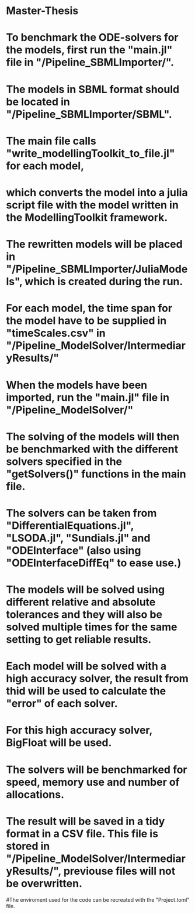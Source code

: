 # Master-Thesis
# To benchmark the ODE-solvers for the models, first run the "main.jl" file in "/Pipeline_SBMLImporter/". 
# The models in SBML format should be located in "/Pipeline_SBMLImporter/SBML". 
# The main file calls "write_modellingToolkit_to_file.jl" for each model, 
# which converts the model into a julia script file with the model written in the ModellingToolkit framework.
# The rewritten models will be placed in "/Pipeline_SBMLImporter/JuliaModels", which is created during the run.
# For each model, the time span for the model have to be supplied in "timeScales.csv" in "/Pipeline_ModelSolver/IntermediaryResults/"

# When the models have been imported, run the "main.jl" file in "/Pipeline_ModelSolver/"
# The solving of the models will then be benchmarked with the different solvers specified in the "getSolvers()" functions in the main file.
# The solvers can be taken from "DifferentialEquations.jl", "LSODA.jl", "Sundials.jl" and "ODEInterface" (also using "ODEInterfaceDiffEq" to ease use.)
# The models will be solved using different relative and absolute tolerances and they will also be solved multiple times for the same setting to get reliable results. 
# Each model will be solved with a high accuracy solver, the result from thid will be used to calculate the "error" of each solver. 
# For this high accuracy solver, BigFloat will be used.
# The solvers will be benchmarked for speed, memory use and number of allocations. 
# The result will be saved in a tidy format in a CSV file. This file is stored in "/Pipeline_ModelSolver/IntermediaryResults/", previouse files will not be overwritten.

#The enviroment used for the code can be recreated with the "Project.toml" file.




